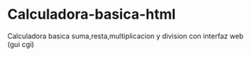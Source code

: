 # Calculadora-basica-html
Calculadora basica suma,resta,multiplicacion y division con interfaz web (gui cgi)
